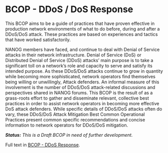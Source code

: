 # BCOP - DDoS / DoS Response

This BCOP aims to be a guide of practices that have proven effective in production network environments of what to do before, during and after a DDoS/DoS attack. These practices are based on experiences and tactics that have worked satisfactorily.

NANOG members have faced, and continue to deal with Denial of Service attacks in their network infrastructure. Denial of Service (DoS) or Distributed Denial of Service (DDoS) attacks’ main purpose is to take a significant toll on a network’s role and capacity to serve and satisfy its intended purpose. As these DDoS/DoS attacks continue to grow in quantity while becoming more sophisticated, network operators find themselves being willing or unwillingly, Attack defenders. An informal measure of this involvement is the number of DDoS/DoS attack-related discussions and perspectives shared in NANOG forums. This BCOP is the result of as a grass-roots effort to gather and disseminate relevant, collective best practices in order to assist network operators in becoming more effective DoS attack defenders. While specific details of DDoS/DoS attacks often do vary, these DDoS/DoS Attack Mitigation Best Common Operational Practices present common specific recommendations and concise information to network operators for DDoS/DoS mitigation.

***Status:** This is a Draft BCOP in need of further development.*

Full text in [BCOP - DDoS Response](https://github.com/Open-IX/BCOP/blob/master/DDoS_Response/BCOP-DDoS_Response.md).
